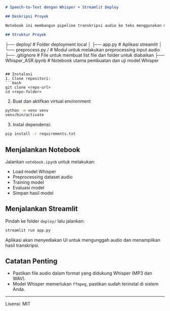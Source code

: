 ```markdown
# Speech-to-Text dengan Whisper + Streamlit Deploy

## Deskripsi Proyek

Notebook ini membangun pipeline transkripsi audio ke teks menggunakan model Whisper dari OpenAI. Folder `deploy/` berisi aplikasi Streamlit untuk menguji dan menggunakan model secara interaktif.

## Struktur Proyek
```

├── deploy/ # Folder deployment local
│ ├── app.py # Aplikasi streamlit
│ └── preprocess.py / # Modul untuk melakukan preprocessing input audio
├── .gitignore # File untuk membuat list file dan folder untuk diabaikan
├── Whisper_ASR.ipynb # Notebook utama pembuatan dan uji model Whisper

````

## Instalasi
1. Clone repositori:
```bash
git clone <repo-url>
cd <repo-folder>
````

2. Buat dan aktifkan virtual environment

```bash
python -m venv venv
venv/bin/activate
```

3. Instal dependensi:

```bash
pip install -r requirements.txt
```

## Menjalankan Notebook

Jalankan `notebook.ipynb` untuk melakukan:

- Load model Whisper
- Preprocessing dataset audio
- Training model
- Evaluasi model
- Simpan hasil model

## Menjalankan Streamlit

Pindah ke folder `deploy/` lalu jalankan:

```bash
streamlit run app.py
```

Aplikasi akan menyediakan UI untuk mengunggah audio dan menampilkan hasil transkripsi.

## Catatan Penting

- Pastikan file audio dalam format yang didukung Whisper (MP3 dan WAV).
- Model Whisper memerlukan `ffmpeg`, pastikan sudah terinstal di sistem Anda.

---

Lisensi: MIT

```

```
